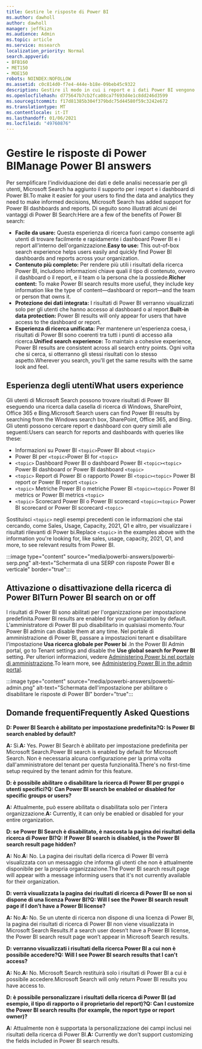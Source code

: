 ```yaml
---
title: Gestire le risposte di Power BI
ms.author: dawholl
author: dawholl
manager: jeffkizn
ms.audience: Admin
ms.topic: article
ms.service: mssearch
localization_priority: Normal
search.appverid:
- BFB160
- MET150
- MOE150
robots: NOINDEX:NOFOLLOW
ms.assetid: c0c814d0-f7e4-444e-b18e-09beb45c9322
description: Gestire il modo in cui i report e i dati Power BI vengono visualizzati nei risultati della ricerca
ms.openlocfilehash: d775647b7cb2fca08ca7f693d4e1c8dd246d3599
ms.sourcegitcommit: f17d81385b304f379bdc75d44580f59c3242e672
ms.translationtype: MT
ms.contentlocale: it-IT
ms.lasthandoff: 01/06/2021
ms.locfileid: "49760876"
---
```

# <a name="manage-power-bi-answers"></a><span data-ttu-id="12106-103">Gestire le risposte di Power BI</span><span class="sxs-lookup"><span data-stu-id="12106-103">Manage Power BI answers</span></span>

<span data-ttu-id="12106-104">Per semplificare l'individuazione dei dati e delle analisi necessarie per gli utenti, Microsoft Search ha aggiunto il supporto per i report e i dashboard di Power BI.</span><span class="sxs-lookup"><span data-stu-id="12106-104">To make it easier for your users to find the data and analytics they need to make informed decisions, Microsoft Search has added support for Power BI dashboards and reports.</span></span> <span data-ttu-id="12106-105">Di seguito sono illustrati alcuni dei vantaggi di Power BI Search:</span><span class="sxs-lookup"><span data-stu-id="12106-105">Here are a few of the benefits of Power BI search:</span></span>

* <span data-ttu-id="12106-106">**Facile da usare:** Questa esperienza di ricerca fuori campo consente agli utenti di trovare facilmente e rapidamente i dashboard Power BI e i report all'interno dell'organizzazione.</span><span class="sxs-lookup"><span data-stu-id="12106-106">**Easy to use:** This out-of-box search experience helps users easily and quickly find Power BI dashboards and reports across your organization.</span></span>
* <span data-ttu-id="12106-107">**Contenuto più completo:** Per rendere più utili i risultati della ricerca Power BI, includono informazioni chiave quali il tipo di contenuto, ovvero il dashboard o il report, e il team o la persona che la possiede.</span><span class="sxs-lookup"><span data-stu-id="12106-107">**Richer content:** To make Power BI search results more useful, they include key information like the type of content—dashboard or report—and the team or person that owns it.</span></span>
* <span data-ttu-id="12106-108">**Protezione dei dati integrata:** I risultati di Power BI verranno visualizzati solo per gli utenti che hanno accesso al dashboard o al report.</span><span class="sxs-lookup"><span data-stu-id="12106-108">**Built-in data protection:** Power BI results will only appear for users that have access to the dashboard or report.</span></span>
* <span data-ttu-id="12106-109">**Esperienza di ricerca unificata:** Per mantenere un'esperienza coesa, i risultati di Power BI sono coerenti tra tutti i punti di accesso alla ricerca.</span><span class="sxs-lookup"><span data-stu-id="12106-109">**Unified search experience:** To maintain a cohesive experience, Power BI results are consistent across all search entry points.</span></span> <span data-ttu-id="12106-110">Ogni volta che si cerca, si otterranno gli stessi risultati con lo stesso aspetto.</span><span class="sxs-lookup"><span data-stu-id="12106-110">Wherever you search, you'll get the same results with the same look and feel.</span></span>

## <a name="what-users-experience"></a><span data-ttu-id="12106-111">Esperienza degli utenti</span><span class="sxs-lookup"><span data-stu-id="12106-111">What users experience</span></span>

<span data-ttu-id="12106-112">Gli utenti di Microsoft Search possono trovare risultati di Power BI eseguendo una ricerca dalla casella di ricerca di Windows, SharePoint, Office 365 e Bing.</span><span class="sxs-lookup"><span data-stu-id="12106-112">Microsoft Search users can find Power BI results by searching from the Windows search box, SharePoint, Office 365, and Bing.</span></span> <span data-ttu-id="12106-113">Gli utenti possono cercare report e dashboard con query simili alle seguenti:</span><span class="sxs-lookup"><span data-stu-id="12106-113">Users can search for reports and dashboards with queries like these:</span></span>

* <span data-ttu-id="12106-114">Informazioni su Power BI `<topic>`</span><span class="sxs-lookup"><span data-stu-id="12106-114">Power BI about `<topic>`</span></span>
* <span data-ttu-id="12106-115">Power BI per `<topic>`</span><span class="sxs-lookup"><span data-stu-id="12106-115">Power BI for `<topic>`</span></span>
* <span data-ttu-id="12106-116">`<topic>` Dashboard Power BI o dashboard Power BI `<topic>`</span><span class="sxs-lookup"><span data-stu-id="12106-116">`<topic>` Power BI dashboard or Power BI dashboard `<topic>`</span></span>
* <span data-ttu-id="12106-117">`<topic>` Report di Power BI o rapporto Power BI `<topic>`</span><span class="sxs-lookup"><span data-stu-id="12106-117">`<topic>` Power BI report or Power BI report `<topic>`</span></span>
* <span data-ttu-id="12106-118">`<topic>` Metriche Power BI o metriche Power BI `<topic>`</span><span class="sxs-lookup"><span data-stu-id="12106-118">`<topic>` Power BI metrics or Power BI metrics `<topic>`</span></span>
* <span data-ttu-id="12106-119">`<topic>` Scorecard Power BI o Power BI scorecard `<topic>`</span><span class="sxs-lookup"><span data-stu-id="12106-119">`<topic>` Power BI scorecard or Power BI scorecard `<topic>`</span></span>

<span data-ttu-id="12106-120">Sostituisci `<topic>` negli esempi precedenti con le informazioni che stai cercando, come Sales, Usage, Capacity, 2021, Q1 e altro, per visualizzare i risultati rilevanti di Power bi.</span><span class="sxs-lookup"><span data-stu-id="12106-120">Replace `<topic>` in the examples above with the information you're looking for, like sales, usage, capacity, 2021, Q1, and more, to see relevant results from Power BI.</span></span>

:::image type="content" source="media/powerbi-answers/powerbi-serp.png" alt-text="Schermata di una SERP con risposte Power BI e verticale" border="true":::

## <a name="turn-power-bi-search-on-or-off"></a><span data-ttu-id="12106-122">Attivazione o disattivazione della ricerca di Power BI</span><span class="sxs-lookup"><span data-stu-id="12106-122">Turn Power BI search on or off</span></span>

<span data-ttu-id="12106-123">I risultati di Power BI sono abilitati per l'organizzazione per impostazione predefinita.</span><span class="sxs-lookup"><span data-stu-id="12106-123">Power BI results are enabled for your organization by default.</span></span> <span data-ttu-id="12106-124">L'amministratore di Power BI può disabilitarlo in qualsiasi momento.</span><span class="sxs-lookup"><span data-stu-id="12106-124">Your Power BI admin can disable them at any time.</span></span> <span data-ttu-id="12106-125">Nel portale di amministrazione di Power BI, passare a impostazioni tenant e disabilitare l'impostazione **Usa ricerca globale per Power bi** .</span><span class="sxs-lookup"><span data-stu-id="12106-125">In the Power BI Admin portal, go to Tenant settings and disable the **Use global search for Power BI** setting.</span></span> <span data-ttu-id="12106-126">Per ulteriori informazioni, vedere [Administering Power bi nel portale di amministrazione](https://docs.microsoft.com/power-bi/admin/service-admin-portal#use-global-search-for-power-bi-preview).</span><span class="sxs-lookup"><span data-stu-id="12106-126">To learn more, see [Administering Power BI in the admin portal](https://docs.microsoft.com/power-bi/admin/service-admin-portal#use-global-search-for-power-bi-preview).</span></span>

:::image type="content" source="media/powerbi-answers/powerbi-admin.png" alt-text="Schermata dell'impostazione per abilitare o disabilitare le risposte di Power BI" border="true":::

## <a name="frequently-asked-questions"></a><span data-ttu-id="12106-128">Domande frequenti</span><span class="sxs-lookup"><span data-stu-id="12106-128">Frequently Asked Questions</span></span>

<span data-ttu-id="12106-129">**D: Power BI Search è abilitato per impostazione predefinita?**</span><span class="sxs-lookup"><span data-stu-id="12106-129">**Q: Is Power BI search enabled by default?**</span></span>

<span data-ttu-id="12106-130">**A:** Sì.</span><span class="sxs-lookup"><span data-stu-id="12106-130">**A:** Yes.</span></span> <span data-ttu-id="12106-131">Power BI Search è abilitato per impostazione predefinita per Microsoft Search.</span><span class="sxs-lookup"><span data-stu-id="12106-131">Power BI search is enabled by default for Microsoft Search.</span></span> <span data-ttu-id="12106-132">Non è necessaria alcuna configurazione per la prima volta dall'amministratore del tenant per questa funzionalità.</span><span class="sxs-lookup"><span data-stu-id="12106-132">There's no first-time setup required by the tenant admin for this feature.</span></span>

<span data-ttu-id="12106-133">**D: è possibile abilitare o disabilitare la ricerca di Power BI per gruppi o utenti specifici?**</span><span class="sxs-lookup"><span data-stu-id="12106-133">**Q: Can Power BI search be enabled or disabled for specific groups or users?**</span></span>

<span data-ttu-id="12106-134">**A:** Attualmente, può essere abilitata o disabilitata solo per l'intera organizzazione.</span><span class="sxs-lookup"><span data-stu-id="12106-134">**A:** Currently, it can only be enabled or disabled for your entire organization.</span></span>

<span data-ttu-id="12106-135">**D: se Power BI Search è disabilitato, è nascosta la pagina dei risultati della ricerca di Power BI?**</span><span class="sxs-lookup"><span data-stu-id="12106-135">**Q: If Power BI search is disabled, is the Power BI search result page hidden?**</span></span>

<span data-ttu-id="12106-136">**A:** No.</span><span class="sxs-lookup"><span data-stu-id="12106-136">**A:** No.</span></span> <span data-ttu-id="12106-137">La pagina dei risultati della ricerca di Power BI verrà visualizzata con un messaggio che informa gli utenti che non è attualmente disponibile per la propria organizzazione.</span><span class="sxs-lookup"><span data-stu-id="12106-137">The Power BI search result page will appear with a message informing users that it's not currently available for their organization.</span></span>

<span data-ttu-id="12106-138">**D: verrà visualizzata la pagina dei risultati di ricerca di Power BI se non si dispone di una licenza Power BI?**</span><span class="sxs-lookup"><span data-stu-id="12106-138">**Q: Will I see the Power BI search result page if I don’t have a Power BI license?**</span></span>

<span data-ttu-id="12106-139">**A:** No.</span><span class="sxs-lookup"><span data-stu-id="12106-139">**A:** No.</span></span> <span data-ttu-id="12106-140">Se un utente di ricerca non dispone di una licenza di Power BI, la pagina dei risultati di ricerca di Power BI non viene visualizzata in Microsoft Search Results.</span><span class="sxs-lookup"><span data-stu-id="12106-140">If a search user doesn’t have a Power BI license, the Power BI search result page won’t appear in Microsoft Search results.</span></span>

<span data-ttu-id="12106-141">**D: verranno visualizzati i risultati della ricerca Power BI a cui non è possibile accedere?**</span><span class="sxs-lookup"><span data-stu-id="12106-141">**Q: Will I see Power BI search results that I can't access?**</span></span>

<span data-ttu-id="12106-142">**A:** No.</span><span class="sxs-lookup"><span data-stu-id="12106-142">**A:** No.</span></span> <span data-ttu-id="12106-143">Microsoft Search restituirà solo i risultati di Power BI a cui è possibile accedere.</span><span class="sxs-lookup"><span data-stu-id="12106-143">Microsoft Search will only return Power BI results you have access to.</span></span>

<span data-ttu-id="12106-144">**D: è possibile personalizzare i risultati della ricerca di Power BI (ad esempio, il tipo di rapporto o il proprietario del report)?**</span><span class="sxs-lookup"><span data-stu-id="12106-144">**Q: Can I customize the Power BI search results (for example, the report type or report owner)?**</span></span>

<span data-ttu-id="12106-145">**A:** Attualmente non è supportata la personalizzazione dei campi inclusi nei risultati della ricerca di Power BI.</span><span class="sxs-lookup"><span data-stu-id="12106-145">**A:** Currently we don’t support customizing the fields included in Power BI search results.</span></span>
